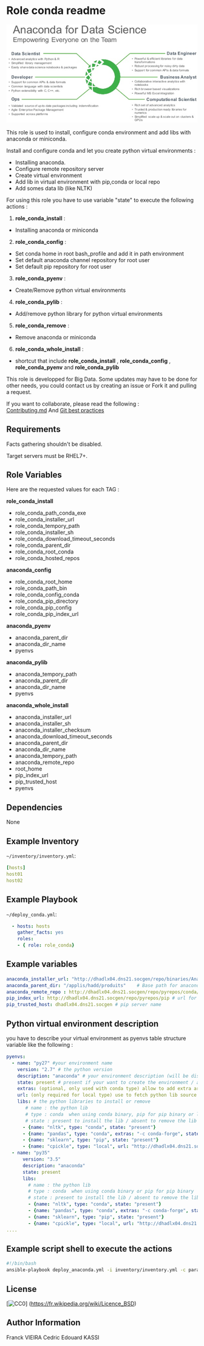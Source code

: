 Role conda readme
==============

![Anaconda logo](img/anaconda-logo.png "Anaconda scope")


This role is used to install, configure conda environment and add libs with anaconda or miniconda.

Install and configure conda and let you create python virtual environments :
 * Installing anaconda.
 * Configure remote repository server
 * Create virtual environment
 * Add lib in virtual environment with pip,conda or local repo
 * Add somes data lib (like NLTK)

For using this role you have to use variable "state" to execute the following actions :
 1. __role_conda_install__ :
   * Installing anaconda or miniconda 

 2. __role_conda_config__ :
   * Set conda home in root bash_profile and add it in path environment
   * Set default anaconda channel repository for root user
   * Set default pip repository for root user

 3. __role_conda_pyenv__ :
   * Create/Remove python virtual environments

 4. __role_conda_pylib__ :
   * Add/remove python library for python virtual environments

 5. __role_conda_remove__ :
   * Remove anaconda or miniconda
 
 6. __role_conda_whole_install__ :
   * shortcut that include **role_conda_install** , **role_conda_config** , **role_conda_pyenv** and **role_conda_pylib**

This role is developped for Big Data. 
Some updates may have to be done for other needs, you could contact us by creating an issue or Fork it and pulling a request.

If you want to collaborate, please read the following :  
[Contributing.md](CONTRIBUTING.md)
And
[Git best practices](https://sgithub.fr.world.socgen/GTSMKTSSB/GitBestPractices)

Requirements
------------
Facts gathering shouldn't be disabled.

Target servers must be RHEL7+.

Role Variables
--------------

Here are the requested values for each TAG :

__role_conda_install__
   - role_conda_path_conda_exe
   - role_conda_installer_url
   - role_conda_tempory_path
   - role_conda_installer_sh
   - role_conda_download_timeout_seconds
   - role_conda_parent_dir
   - role_conda_root_conda
   - role_conda_hosted_repos

__anaconda_config__
   - role_conda_root_home
   - role_conda_path_bin
   - role_conda_config_conda
   - role_conda_pip_directory
   - role_conda_pip_config
   - role_conda_pip_index_url

__anaconda_pyenv__
- anaconda_parent_dir
- anaconda_dir_name
- pyenvs

__anaconda_pylib__
- anaconda_tempory_path
- anaconda_parent_dir
- anaconda_dir_name
- pyenvs

__anaconda_whole_install__
- anaconda_installer_url
- anaconda_installer_sh
- anaconda_installer_checksum
- anaconda_download_timeout_seconds
- anaconda_parent_dir
- anaconda_dir_name
- anaconda_tempory_path
- anaconda_remote_repo
- root_home
- pip_index_url
- pip_trusted_host
- pyenvs

Dependencies
------------
None


Example Inventory
-----------------

`~/inventory/inventory.yml`:

```yml
[hosts]
host01
host02
```

Example Playbook 
----------------

`~/deploy_conda.yml`:

```yml
  - hosts: hosts
    gather_facts: yes
    roles:
    - { role: role_conda}
```

Example variables
-----------------

```yml
anaconda_installer_url: "http://dhadlx04.dns21.socgen/repo/binaries/Anaconda3-4.3.1-Linux-x86_64.sh"  # url for anaconda binary 
anaconda_parent_dir: "/applis/hadd/produits"    # Base path for anaconda installation
anaconda_remote_repo : http://dhadlx04.dns21.socgen/repo/pyrepos/conda/free # url for anaconda repo
pip_index_url: http://dhadlx04.dns21.socgen/repo/pyrepos/pip # url for pip repo
pip_trusted_host: dhadlx04.dns21.socgen # pip server name
```

Python virtual environment description
----------------------------------------

you have to describe your virtual environment as pyenvs table structure variable like the following :

```yml
pyenvs:
  - name: "py27" #your environment name
    version: "2.7" # the python version
    description: "anaconda" # your environment description (will be displayed in jupyter)
    state: present # present if your want to create the environment / absent if your want to remove it
    extras: (optional, only used with conda type) allow to add extra arguments like setting additional channels (eg: extras: "-c conda-forge" ) 
    url: (only required for local type) use to fetch python lib source from repository server
    libs: # the python libraries to install or remove
       # name : the python lib
       # type : conda  when using conda binary, pip for pip binary or local for install from sources
       # state : present to install the lib / absent to remove the lib
      - {name: "nltk", type: "conda", state: "present"}
      - {name: "pandas", type: "conda", extras: "-c conda-forge", state: "present"}
      - {name: "sklearn", type: "pip", state: "present"}
      - {name: "cpickle", type: "local", url: "http://dhadlx04.dns21.socgen/resources/pyrepos/sources/sklearn-theano.zip", state: "present"}
  - name: "py35"
      version: "3.5"
      description: "anaconda"
      state: present
      libs:
        # name : the python lib
        # type : conda  when using conda binary or pip for pip binary
        # state : present to install the lib / absent to remove the lib
        - {name: "nltk", type: "conda", state: "present"}
        - {name: "pandas", type: "conda", extras: "-c conda-forge", state: "present"}
        - {name: "sklearn", type: "pip", state: "present"}
        - {name: "cpickle", type: "local", url: "http://dhadlx04.dns21.socgen/resources/pyrepos/sources/sklearn-theano.zip", state: "present"}
....
```

Example script shell to execute the actions
-------------------------------------------
```bash
#!/bin/bash
ansible-playbook deploy_anaconda.yml -i inventory/inventory.yml -c paramiko -e "state=role_conda_whole_install"
```

License
-------
[![CC0](https://www.usenix.org/legacy/events/usenix04/art/build_icons/bsd.gif)] (https://fr.wikipedia.org/wiki/Licence_BSD)

Author Information
------------------

Franck VIEIRA
Cedric Edouard KASSI

